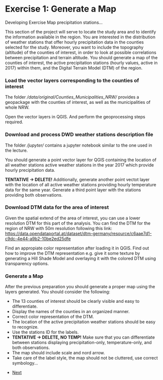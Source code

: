 # Exercise 1: Generate a Map
Developing Exercise Map precipitation stations...

This section of the project will serve to locate the study area and to identify the
information available in the region.
You are interested in the distribution of weather stations that offer hourly precipitation
data in the counties selected for the study. Moreover, you want to include the topography (altitude)
of the counties of interest, in order to look at possible correlations between precipitation and terrain altitude.
You should generate a map of the counties of interest, the active precipitation stations (hourly values, active in 2017) within them, and 
the Digital Terrain Model (DTM) of the region.

### Load the vector layers corresponding to the counties of interest
The folder */data/original/Counties_Municipalities_NRW/* provides a geopackage with the 
counties of interest, as well as the municipalities of whole NRW.

Open the vector layers in QGIS. And perform the geoprocessing steps required.

### Download and process DWD weather stations description file
The folder */jupyter/* contains a jupyter notebook similar to the one used in the lecture.

You should generate a point vector layer for QGIS containing the location of all weather
stations active weather stations in the year 2017 which provide hourly precipitation data.

**TENTATIVE -> DELETE!** Additionally, generate another point vectot layer with the location of all active 
weather stations providing hourly temperature data for the same year. Generate a third point
layer with the stations providing both observations.

### Download DTM data for the area of interest
Given the spatial extend of the area of interest, you can use a lower resolution DTM for this
part of the analysis. You can find the DTM for the region of NRW with 50m resolution following
this link: https://data.opendataportal.at/dataset/dtm-germany/resource/c6aae7d1-c9dc-4e44-a9b2-10be2ed25dfe

Find an appropiate color representation after loading it in QGIS. Find out how to improve the
DTM representation e.g. give it some texture by generating a Hill Shade Model and overlaying it
with the colored DTM using transparency options.

### Generate a Map
After the previous preparation you should generate a proper map using the layers generated.
You should consider the following:
- The 13 counties of interest should be clearly visible and easy to differentiate.
- Display the names of the counties in an organized manner. 
- Correct color representation of the DTM.
- The location of the active precipitation weather stations should be easy to recognize.
- Use the stations ID for the labels.
- **TENTATIVE -> DELETE, NO TEMP!** Make sure that you can differentiate between stations displaying precipitation-only,
temperature-only, and both observations.
- The map should include scale and nord arrow.
- Take care of the label style, the map should not be cluttered, use correct symbology...   

* [Next](ex2.md)
